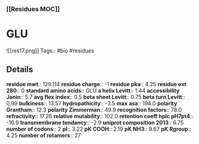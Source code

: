 ### [[Residues MOC]]
# GLU
![[res17.png]]
Tags:: #bio #residues
## Details
**residue mwt**:: 129.114
**residue charge**:: -1
**residue pka**:: 4.25
**residue ext 280**:: 0
**standard amino acids**:: GLU
**a helix Levitt**:: 1.44
**accessibility Janin**:: 5.7
**avg flex index**:: 0.5
**beta sheet Levitt**:: 0.75
**beta turn Levitt**:: 0.99
**bulkiness**:: 13.57
**hydropathicity**:: -3.5
**max asa**:: 194.0
**polarity Grantham**:: 12.3
**polarity Zimmerman**:: 49.9
**recognition factors**:: 78.0
**refractivity**:: 17.26
**relative mutability**:: 102.0
**retention coeff hplc pH7pt4**:: -16.9
**transmembrane tendancy**:: -2.9
**uniprot composition 2013**:: 6.75
**number of codons**:: 2
**pI**:: 3.22
**pK COOH**:: 2.19
**pK NH3**:: 9.67
**pK Rgroup**:: 4.25
**number of rotamers**:: 27
